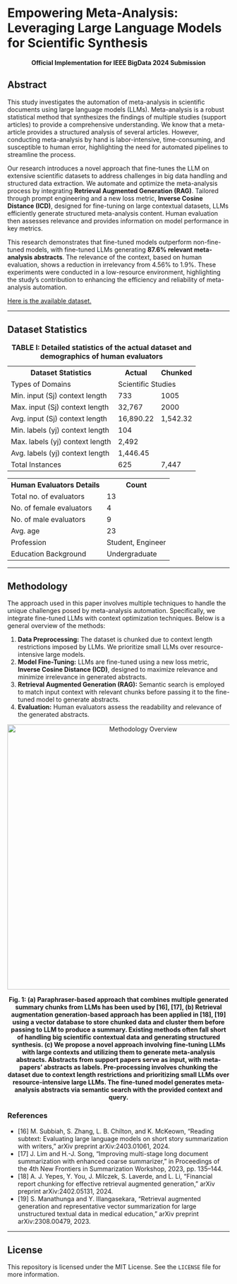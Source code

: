 # Empowering Meta-Analysis: Leveraging Large Language Models for Scientific Synthesis

<p align="center">
  <strong>Official Implementation for IEEE BigData 2024 Submission</strong>
</p>

## Abstract

This study investigates the automation of meta-analysis in scientific documents using large language models (LLMs). Meta-analysis is a robust statistical method that synthesizes the findings of multiple studies (support articles) to provide a comprehensive understanding. We know that a meta-article provides a structured analysis of several articles. However, conducting meta-analysis by hand is labor-intensive, time-consuming, and susceptible to human error, highlighting the need for automated pipelines to streamline the process.

Our research introduces a novel approach that fine-tunes the LLM on extensive scientific datasets to address challenges in big data handling and structured data extraction. We automate and optimize the meta-analysis process by integrating **Retrieval Augmented Generation (RAG)**. Tailored through prompt engineering and a new loss metric, **Inverse Cosine Distance (ICD)**, designed for fine-tuning on large contextual datasets, LLMs efficiently generate structured meta-analysis content. Human evaluation then assesses relevance and provides information on model performance in key metrics.

This research demonstrates that fine-tuned models outperform non-fine-tuned models, with fine-tuned LLMs generating **87.6% relevant meta-analysis abstracts**. The relevance of the context, based on human evaluation, shows a reduction in irrelevancy from 4.56% to 1.9%. These experiments were conducted in a low-resource environment, highlighting the study’s contribution to enhancing the efficiency and reliability of meta-analysis automation.

[Here is the available dataset.](https://github.com/YourRepoLinkHere)

---

## Dataset Statistics

<table>
  <caption><strong>TABLE I: Detailed statistics of the actual dataset and demographics of human evaluators</strong></caption>
  <tr>
    <th>Dataset Statistics</th>
    <th>Actual</th>
    <th>Chunked</th>
  </tr>
  <tr>
    <td>Types of Domains</td>
    <td colspan="2">Scientific Studies</td>
  </tr>
  <tr>
    <td>Min. input (Sj) context length</td>
    <td>733</td>
    <td>1005</td>
  </tr>
  <tr>
    <td>Max. input (Sj) context length</td>
    <td>32,767</td>
    <td>2000</td>
  </tr>
  <tr>
    <td>Avg. input (Sj) context length</td>
    <td>16,890.22</td>
    <td>1,542.32</td>
  </tr>
  <tr>
    <td>Min. labels (yj) context length</td>
    <td colspan="2">104</td>
  </tr>
  <tr>
    <td>Max. labels (yj) context length</td>
    <td colspan="2">2,492</td>
  </tr>
  <tr>
    <td>Avg. labels (yj) context length</td>
    <td colspan="2">1,446.45</td>
  </tr>
  <tr>
    <td>Total Instances</td>
    <td>625</td>
    <td>7,447</td>
  </tr>
</table>

<table>
  <tr>
    <th>Human Evaluators Details</th>
    <th>Count</th>
  </tr>
  <tr>
    <td>Total no. of evaluators</td>
    <td>13</td>
  </tr>
  <tr>
    <td>No. of female evaluators</td>
    <td>4</td>
  </tr>
  <tr>
    <td>No. of male evaluators</td>
    <td>9</td>
  </tr>
  <tr>
    <td>Avg. age</td>
    <td>23</td>
  </tr>
  <tr>
    <td>Profession</td>
    <td>Student, Engineer</td>
  </tr>
  <tr>
    <td>Education Background</td>
    <td>Undergraduate</td>
  </tr>
</table>

---

## Methodology

The approach used in this paper involves multiple techniques to handle the unique challenges posed by meta-analysis automation. Specifically, we integrate fine-tuned LLMs with context optimization techniques. Below is a general overview of the methods:

1. **Data Preprocessing:** The dataset is chunked due to context length restrictions imposed by LLMs. We prioritize small LLMs over resource-intensive large models.
2. **Model Fine-Tuning:** LLMs are fine-tuned using a new loss metric, **Inverse Cosine Distance (ICD)**, designed to maximize relevance and minimize irrelevance in generated abstracts.
3. **Retrieval Augmented Generation (RAG):** Semantic search is employed to match input context with relevant chunks before passing it to the fine-tuned model to generate abstracts.
4. **Evaluation:** Human evaluators assess the readability and relevance of the generated abstracts.

<p align="center">
  <img src="![image](https://github.com/user-attachments/assets/00603aed-a377-4a8d-af36-7acbfb02ca5c)
" alt="Methodology Overview" width="600px">
</p>
<p align="center">
  <strong>Fig. 1: (a) Paraphraser-based approach that combines multiple generated summary chunks from LLMs has been used by [16], [17], (b) Retrieval augmentation generation-based approach has been applied in [18], [19] using a vector database to store chunked data and cluster them before passing to LLM to produce a summary. Existing methods often fall short of handling big scientific contextual data and generating structured synthesis. (c) We propose a novel approach involving fine-tuning LLMs with large contexts and utilizing them to generate meta-analysis abstracts. Abstracts from support papers serve as input, with meta-papers’ abstracts as labels. Pre-processing involves chunking the dataset due to context length restrictions and prioritizing small LLMs over resource-intensive large LLMs. The fine-tuned model generates meta-analysis abstracts via semantic search with the provided context and query.</strong>
</p>

### References
- [16] M. Subbiah, S. Zhang, L. B. Chilton, and K. McKeown, “Reading subtext: Evaluating large language models on short story summarization with writers,” arXiv preprint arXiv:2403.01061, 2024.
- [17] J. Lim and H.-J. Song, “Improving multi-stage long document summarization with enhanced coarse summarizer,” in Proceedings of the 4th New Frontiers in Summarization Workshop, 2023, pp. 135–144.
- [18] A. J. Yepes, Y. You, J. Milczek, S. Laverde, and L. Li, “Financial report chunking for effective retrieval augmented generation,” arXiv preprint arXiv:2402.05131, 2024.
- [19] S. Manathunga and Y. Illangasekara, “Retrieval augmented generation and representative vector summarization for large unstructured textual data in medical education,” arXiv preprint arXiv:2308.00479, 2023.

---

## License
This repository is licensed under the MIT License. See the `LICENSE` file for more information.

